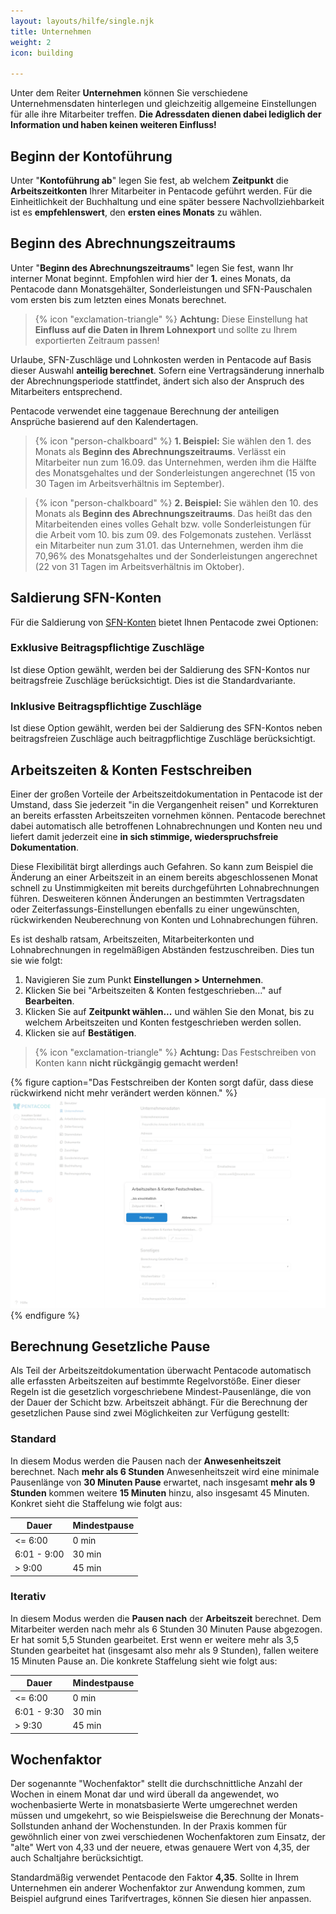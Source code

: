 ```yaml
---
layout: layouts/hilfe/single.njk
title: Unternehmen
weight: 2
icon: building

---
```

Unter dem Reiter **Unternehmen** können Sie verschiedene Unternehmensdaten
hinterlegen und gleichzeitig allgemeine Einstellungen für alle ihre Mitarbeiter
treffen. **Die Adressdaten dienen dabei lediglich der Information und haben
keinen weiteren Einfluss!**

## Beginn der Kontoführung

Unter "**Kontoführung ab**" legen Sie fest, ab welchem **Zeitpunkt** die
**Arbeitszeitkonten** Ihrer Mitarbeiter in Pentacode geführt werden.
Für die Einheitlichkeit der Buchhaltung und eine später bessere
Nachvollziehbarkeit ist es **empfehlenswert**, den **ersten eines
Monats** zu wählen.

## Beginn des Abrechnungszeitraums

Unter "**Beginn des Abrechnungszeitraums**" legen Sie fest, wann Ihr interner Monat beginnt. 
Empfohlen wird hier der **1.** eines Monats, da Pentacode dann Monatsgehälter, Sonderleistungen 
und SFN-Pauschalen vom ersten bis zum letzten eines Monats berechnet. 

> {% icon "exclamation-triangle" %} **Achtung:** Diese Einstellung hat **Einfluss auf die Daten in Ihrem Lohnexport**
und sollte zu Ihrem exportierten Zeitraum passen! 

Urlaube, SFN-Zuschläge und Lohnkosten werden in Pentacode auf Basis dieser Auswahl **anteilig
berechnet**. Sofern eine Vertragsänderung innerhalb der Abrechnungsperiode stattfindet, ändert
sich also der Anspruch des Mitarbeiters entsprechend.



Pentacode verwendet eine taggenaue Berechnung der anteiligen Ansprüche basierend auf den Kalendertagen.

> {% icon "person-chalkboard" %} **1. Beispiel:** Sie wählen den 1. des Monats als 
**Beginn des Abrechnungszeitraums**. Verlässt ein Mitarbeiter nun zum 16.09. das Unternehmen,
werden ihm die Hälfte des Monatsgehaltes und der Sonderleistungen angerechnet (15 von 30 Tagen im Arbeitsverhältnis im September).

> {% icon "person-chalkboard" %} **2. Beispiel:** Sie wählen den 10. des Monats als 
**Beginn des Abrechnungszeitraums**. Das heißt das den Mitarbeitenden eines volles Gehalt bzw. volle 
Sonderleistungen für die Arbeit vom 10. bis zum 09. des Folgemonats zustehen.
Verlässt ein Mitarbeiter nun zum 31.01. das Unternehmen, werden ihm die 70,96% des Monatsgehaltes und der Sonderleistungen angerechnet (22 von 31 Tagen im Arbeitsverhältnis im Oktober).




## Saldierung SFN-Konten

Für die Saldierung von
[SFN-Konten](/hilfe/handbuch/mitarbeiter/konten#sfn-konto) bietet Ihnen
Pentacode zwei Optionen:

### Exklusive Beitragspflichtige Zuschläge

Ist diese Option gewählt, werden bei der Saldierung des SFN-Kontos nur
beitragsfreie Zuschläge berücksichtigt. Dies ist die Standardvariante.

### Inklusive Beitragspflichtige Zuschläge

Ist diese Option gewählt, werden bei der Saldierung des SFN-Kontos neben
beitragsfreien Zuschläge auch beitragpflichtige Zuschläge berücksichtigt.

## Arbeitszeiten & Konten Festschreiben

Einer der großen Vorteile der Arbeitszeitdokumentation in Pentacode ist der
Umstand, dass Sie jederzeit "in die Vergangenheit reisen" und Korrekturen an
bereits erfassten Arbeitszeiten vornehmen können. Pentacode berechnet dabei
automatisch alle betroffenen Lohnabrechnungen und Konten neu und liefert damit
jederzeit eine **in sich stimmige, wiederspruchsfreie Dokumentation**.

Diese Flexibilität birgt allerdings auch Gefahren. So kann zum
Beispiel die Änderung an einer Arbeitszeit in an einem bereits abgeschlossenen
Monat schnell zu Unstimmigkeiten mit bereits durchgeführten Lohnabrechnungen
führen. Desweiteren können Änderungen an bestimmten Vertragsdaten oder
Zeiterfassungs-Einstellungen ebenfalls zu einer ungewünschten, rückwirkenden
Neuberechnung von Konten und Lohnabrechungen führen.

Es ist deshalb ratsam, Arbeitszeiten, Mitarbeiterkonten und Lohnabrechnungen in
regelmäßigen Abständen festzuschreiben. Dies tun sie wie folgt:

1. Navigieren Sie zum Punkt **Einstellungen > Unternehmen**.
2. Klicken Sie bei "Arbeitszeiten & Konten festgeschrieben..." auf **Bearbeiten**.
3. Klicken Sie auf **Zeitpunkt wählen...** und wählen Sie den Monat, bis zu welchem Arbeitszeiten und Konten festgeschrieben werden sollen.
4. Klicken sie auf **Bestätigen**.

> {% icon "exclamation-triangle" %} **Achtung:** Das Festschreiben von Konten kann **nicht rückgängig gemacht werden!**

{% figure caption="Das Festschreiben der Konten sorgt dafür, dass diese rückwirkend nicht mehr verändert werden können." %}
<img src="konten_festschreiben_unternehmen.webp" />
{% endfigure %}

## Berechnung Gesetzliche Pause

Als Teil der Arbeitszeitdokumentation überwacht Pentacode automatisch alle erfassten Arbeitszeiten auf bestimmte
Regelvorstöße. Einer dieser Regeln ist die gesetzlich vorgeschriebene Mindest-Pausenlänge, die von der Dauer der Schicht
bzw. Arbeitszeit abhängt. Für die Berechnung der gesetzlichen Pause sind zwei Möglichkeiten zur Verfügung gestellt:

### Standard

In diesem Modus werden die Pausen nach der **Anwesenheitszeit** berechnet. Nach **mehr als 6 Stunden** Anwesenheitszeit
wird eine minimale Pausenlänge von **30 Minuten Pause** erwartet, nach insgesamt **mehr als 9 Stunden** kommen weitere
**15 Minuten** hinzu, also insgesamt 45 Minuten. Konkret sieht die Staffelung wie folgt aus:

| Dauer       | Mindestpause |
| ----------- | ------------ |
| <= 6:00     | 0 min        |
| 6:01 - 9:00 | 30 min       |
| > 9:00      | 45 min       |

### Iterativ

In diesem Modus werden die **Pausen nach** der **Arbeitszeit** berechnet. Dem Mitarbeiter werden nach mehr als 6 Stunden 30 Minuten Pause abgezogen. Er hat somit 5,5 Stunden gearbeitet. Erst wenn er weitere mehr als 3,5 Stunden gearbeitet hat (insgesamt also mehr als 9 Stunden), fallen weitere 15 Minuten Pause an. Die konkrete Staffelung sieht wie folgt aus:

| Dauer       | Mindestpause |
| ----------- | ------------ |
| <= 6:00     | 0 min        |
| 6:01 - 9:30 | 30 min       |
| > 9:30      | 45 min       |


## Wochenfaktor

Der sogenannte "Wochenfaktor" stellt die durchschnittliche Anzahl der Wochen in
einem Monat dar und wird überall da angewendet, wo wochenbasierte Werte in
monatsbasierte Werte umgerechnet werden müssen und umgekehrt, so wie Beispielsweise die
Berechnung der Monats-Sollstunden anhand der Wochenstunden. In der Praxis kommen
für gewöhnlich einer von zwei verschiedenen Wochenfaktoren zum Einsatz, der
"alte" Wert von 4,33 und der neuere, etwas genauere Wert von 4,35, der auch
Schaltjahre berücksichtigt.

Standardmäßig verwendet Pentacode den Faktor **4,35**. Sollte in Ihrem
Unternehmen ein anderer Wochenfaktor zur Anwendung kommen, zum Beispiel aufgrund
eines Tarifvertrages, können Sie diesen hier anpassen.